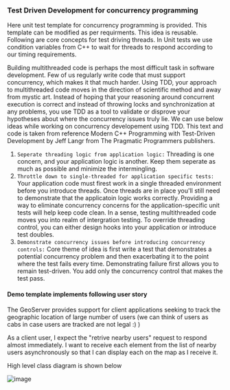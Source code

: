 ### Test Driven Development for concurrency programming
Here unit test template for concurrency programming is provided. This template can be modified as per requirments. This idea is reusable. Following are core concepts for test driving threads. In Unit tests we use condition variables from C++ to wait for threads to respond according to our timing requirements.

Building multithreaded code is perhaps the most difficult task in software development. Few of us regularly write code that must support concurrency, which makes it that much harder. Using TDD, your approach to multithreaded code moves in the direction of scientific method and away from mystic art. Instead of hoping that your reasoning around concurrent execution is correct and instead of throwing locks and synchronization at any problems, you use TDD as a tool to validate or disprove your hypotheses about where the concurrency issues truly lie. We can use below ideas while working on concurrency developement using TDD. This text and code is taken from reference Modern C++ Programming with Test-Driven Development by Jeff Langr from The Pragmatic Programmers publishers.

1. `Seperate threading logic from application logic:` Threading is one concern, and your application logic is another. Keep them seperate as much as possible and minimize the intermingling.
2. `Throttle down to single-threaded for application specific tests:` Your application code must firest work in a single threaded environment before you introduce threads. Once threads are in place you'll still need to demonstrate that the applicatoin logic works correctly. Providing a way to eliminate concurrency concerns for the application-specific unit tests will help keep code clean. In a sense, testing multithreaded code moves you into realm of intergration testing. To override threading control, you can either design hooks into your application or introduce test doubles.
3. `Demonstrate concurrency issues before introducing concurrency controls:` Core theme of idea is first write a test that demonstrates a potential concurrency problem and then exacerbating it to the point where the test fails every time. Demonstrating failure first allows you to remain test-driven. You add only the concurrency control that makes the test pass. 

#### Demo template implements following user story

The GeoServer provides support for client applications seeking to track the geographic location of large number of users (we can think of users as cabs in case users are tracked are not legal :) )

As a client user, I expect the "retrive nearby users" request to respond almost immediately. I want to receive each element from the list of nearby users asynchronously so that I can display each on the map as I receive it.

High level class diagram is shown below

![image](https://user-images.githubusercontent.com/10434795/166135976-18e32430-7a5d-479e-a485-8ca56c077122.png)
